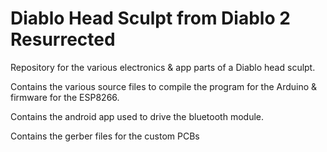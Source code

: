 # Diablo Head Sculpt from Diablo 2 Resurrected


Repository for the various electronics & app parts of a Diablo head sculpt.

Contains the various source files to compile the program for the Arduino & firmware for the ESP8266.

Contains the android app used to drive the bluetooth module.

Contains the gerber files for the custom PCBs

